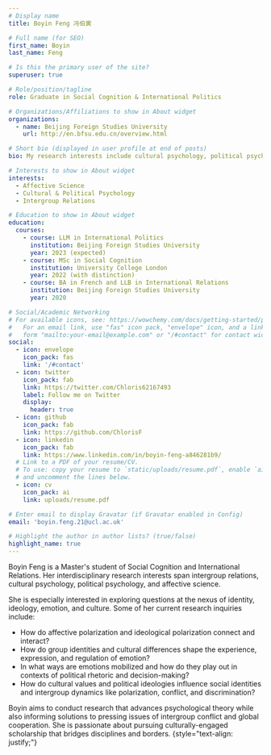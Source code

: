 ```yaml
---
# Display name
title: Boyin Feng 冯伯寅

# Full name (for SEO)
first_name: Boyin
last_name: Feng

# Is this the primary user of the site?
superuser: true

# Role/position/tagline
role: Graduate in Social Cognition & International Politics

# Organizations/Affiliations to show in About widget
organizations:
  - name: Beijing Foreign Studies University
    url: http://en.bfsu.edu.cn/overview.html

# Short bio (displayed in user profile at end of posts)
bio: My research interests include cultural psychology, political psychology, and intergroup relations.

# Interests to show in About widget
interests:
  - Affective Science
  - Cultural & Political Psychology
  - Intergroup Relations

# Education to show in About widget
education:
  courses:
    - course: LLM in International Politics
      institution: Beijing Foreign Studies University
      year: 2023 (expected)
    - course: MSc in Social Cognition
      institution: University College London
      year: 2022 (with distinction)
    - course: BA in French and LLB in International Relations
      institution: Beijing Foreign Studies University
      year: 2020

# Social/Academic Networking
# For available icons, see: https://wowchemy.com/docs/getting-started/page-builder/#icons
#   For an email link, use "fas" icon pack, "envelope" icon, and a link in the
#   form "mailto:your-email@example.com" or "/#contact" for contact widget.
social:
  - icon: envelope
    icon_pack: fas
    link: '/#contact'
  - icon: twitter
    icon_pack: fab
    link: https://twitter.com/Chloris62167493
    label: Follow me on Twitter
    display:
      header: true
  - icon: github
    icon_pack: fab
    link: https://github.com/ChlorisF
  - icon: linkedin
    icon_pack: fab
    link: https://www.linkedin.com/in/boyin-feng-a846281b9/
  # Link to a PDF of your resume/CV.
  # To use: copy your resume to `static/uploads/resume.pdf`, enable `ai` icons in `params.yaml`,
  # and uncomment the lines below.
  - icon: cv
    icon_pack: ai
    link: uploads/resume.pdf

# Enter email to display Gravatar (if Gravatar enabled in Config)
email: 'boyin.feng.21@ucl.ac.uk'

# Highlight the author in author lists? (true/false)
highlight_name: true
---
```

Boyin Feng is a Master's student of Social Cognition and International Relations. Her interdisciplinary research interests span intergroup relations, cultural psychology, political psychology, and affective science.

She is especially interested in exploring questions at the nexus of identity, ideology, emotion, and culture. Some of her current research inquiries include:

- How do affective polarization and ideological polarization connect and interact?<br>
- How do group identities and cultural differences shape the experience, expression, and regulation of emotion?<br>
- In what ways are emotions mobilized and how do they play out in contexts of political rhetoric and decision-making?<br>
- How do cultural values and political ideologies influence social identities and intergroup dynamics like polarization, conflict, and discrimination?<be>

Boyin aims to conduct research that advances psychological theory while also informing solutions to pressing issues of intergroup conflict and global cooperation. She is passionate about pursuing culturally-engaged scholarship that bridges disciplines and borders.
{style="text-align: justify;"}
